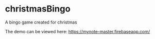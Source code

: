 # christmasBingo
A bingo game created for christmas

The demo can be viewed here:
https://mynote-master.firebaseapp.com/
